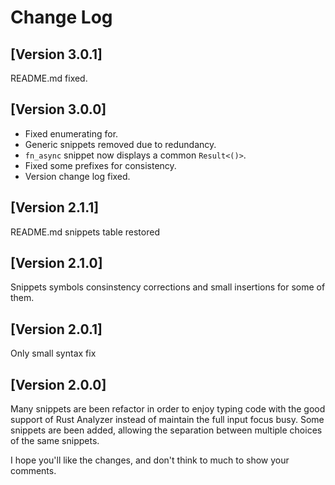# Change Log

## [Version 3.0.1]
README.md fixed.

## [Version 3.0.0]
* Fixed enumerating for.
* Generic snippets removed due to redundancy.
* `fn_async` snippet now displays a common `Result<()>`.
* Fixed some prefixes for consistency.
* Version change log fixed.

## [Version 2.1.1]
README.md snippets table restored

## [Version 2.1.0]
Snippets symbols consinstency corrections and small insertions for some of them.

## [Version 2.0.1]
Only small syntax fix

## [Version 2.0.0]

Many snippets are been refactor in order to enjoy typing code with the good support of Rust Analyzer instead of maintain the full input focus busy.
Some snippets are been added, allowing the separation between multiple choices of the same snippets.

I hope you'll like the changes, and don't think to much to show your comments.